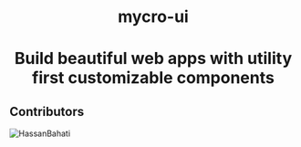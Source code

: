 <b><h1 align="center">mycro-ui</h1></b>

<h1 align="center">Build beautiful web apps with utility first customizable components</h1>


## Contributors
![HassanBahati](https://github.com/HassanBahati/mycro-ui/mycro-ui/blob/[branch]/image.jpg?raw=true)